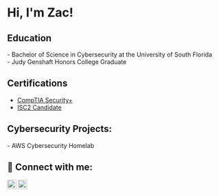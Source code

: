 <h1>Hi, I'm Zac! </h1>

<h2>Education</h2>
- Bachelor of Science in Cybersecurity at the University of South Florida <br>
- Judy Genshaft Honors College Graduate

<h2> Certifications </h2>

- [CompTIA Security+](https://www.credly.com/earner/earned/badge/c1f3f6fa-5513-4fe9-8af8-d64f852721e0)
- [ISC2 Candidate](https://www.credly.com/badges/6061e17c-83b8-4447-804c-95f8841fa573)

<h2>Cybersecurity Projects: </h2>
- AWS Cybersecurity Homelab


<h2> 🤳 Connect with me:</h2>


[<img align="left" alt="JoshMadakor | LinkedIn" width="22px" src="https://cdn.jsdelivr.net/npm/simple-icons@v3/icons/linkedin.svg" />][linkedin]
[<img align="left" alt="JoshMadakor | Credly" width="22px" src="https://images.icon-icons.com/3911/PNG/512/credly_logo_icon_247258.png" />][credly]

[credly]: https://www.credly.com/users/zachary-vincennie
[linkedin]: https://www.linkedin.com/in/zachary-vincennie/

<!--
**joshmadakor1/joshmadakor1** is a ✨ _special_ ✨ repository because its `README.md` (this file) appears on your GitHub profile.

Here are some ideas to get you started:

- 🔭 I’m currently working on ...
- 🌱 I’m currently learning ...
- 👯 I’m looking to collaborate on ...
- 🤔 I’m looking for help with ...
- 💬 Ask me about ...
- 📫 How to reach me: ...
- 😄 Pronouns: ...
- ⚡ Fun fact: ...
-->
